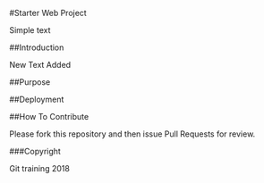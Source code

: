 #Starter Web Project

Simple text

##Introduction


New Text Added 

##Purpose

##Deployment

##How To Contribute

Please fork this repository and then issue Pull Requests for review. 

###Copyright

Git training 2018


